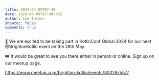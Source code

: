 ```yaml
---
title: 2024-04-09T07-40
date: 2024-04-09T07:40:54Z
author: Lee Turner
showtoc: false
comments: true
---
```


📢 We are excited to be taking part in KotlinConf Global 2024 for our next @BrightonKotlin event on the 28th May. 

🎟️ It would be great to see you there either in person or online.  Sign up on our meetup page.

https://www.meetup.com/brighton-kotlin/events/300297557/

